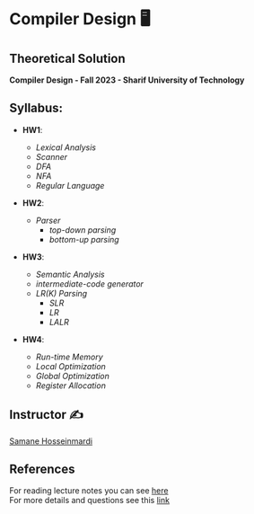 # Compiler Design 🖥
## Theoretical Solution
**Compiler Design - Fall 2023 - Sharif University of Technology**

## Syllabus:

* **HW1**: 
    * *Lexical Analysis*
    * *Scanner* 
    * *DFA*
    * *NFA*
    * *Regular Language*

* **HW2**:
    * *Parser*
        * *top-down parsing*
        * *bottom-up parsing*

* **HW3**:
    * *Semantic Analysis*
    * *intermediate-code generator*
    * *LR(K) Parsing*
        * *SLR*
        * *LR*
        * *LALR*

* **HW4**:
    * *Run-time Memory*
    * *Local Optimization*
    * *Global Optimization*
    * *Register Allocation*

## Instructor ✍
[Samane Hosseinmardi](https://www.linkedin.com/in/samane-hosseinmardi-8ab2a84b/?originalSubdomain=ir)

## References

For reading lecture notes you can see [here](https://github.com/sut-compiler/Materials/tree/main/Slides) <br />
For more details and questions see this [link](https://github.com/sut-compiler/Materials/tree/main)
